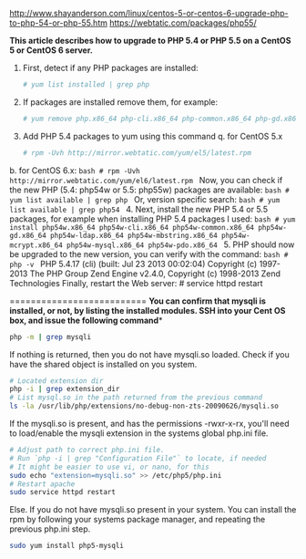 http://www.shayanderson.com/linux/centos-5-or-centos-6-upgrade-php-to-php-54-or-php-55.htm
https://webtatic.com/packages/php55/

**This article describes how to upgrade to PHP 5.4 or PHP 5.5 on a CentOS 5 or CentOS 6 server.**
1. First, detect if any PHP packages are installed:
    ```bash
    # yum list installed | grep php
    ```
2. If packages are installed remove them, for example:
    ```bash
    # yum remove php.x86_64 php-cli.x86_64 php-common.x86_64 php-gd.x86_64 php-ldap.x86_64 php-mbstring.x86_64 php-mcrypt.x86_64 php-mysql.x86_64 php-pdo.x86_64
    ```
3. Add PHP 5.4 packages to yum using this command 
   q. for CentOS 5.x
    ```bash
    # rpm -Uvh http://mirror.webtatic.com/yum/el5/latest.rpm
    ```
  b. for CentOS 6.x:
    ```bash
    # rpm -Uvh http://mirror.webtatic.com/yum/el6/latest.rpm
    ```
    Now, you can check if the new PHP (5.4: php54w or 5.5: php55w) packages are available:
    ```bash
    # yum list available | grep php
    ``` 
    Or, version specific search:
    ```bash
    # yum list available | grep php54
    ```
4. Next, install the new PHP 5.4 or 5.5 packages, for example when installing PHP 5.4 packages I used:
    ```bash
    # yum install php54w.x86_64 php54w-cli.x86_64 php54w-common.x86_64 php54w-gd.x86_64 php54w-ldap.x86_64 php54w-mbstring.x86_64 php54w-mcrypt.x86_64 php54w-mysql.x86_64 php54w-pdo.x86_64
    ```
5. PHP should now be upgraded to the new version, you can verify with the command:
    ```bash
    # php -v
    ```
    PHP 5.4.17 (cli) (built: Jul 23 2013 00:02:04)
    Copyright (c) 1997-2013 The PHP Group
    Zend Engine v2.4.0, Copyright (c) 1998-2013 Zend Technologies
    Finally, restart the Web server: # service httpd restart
    
==========================
**You can confirm that mysqli is installed, or not, by listing the installed modules. SSH into your Cent OS box, and issue the following command***

```bash
php -m | grep mysqli
```

If nothing is returned, then you do not have mysqli.so loaded. Check if you have the shared object is installed on you system.

```bash
# Located extension dir
php -i | grep extension_dir
# List mysql.so in the path returned from the previous command
ls -la /usr/lib/php/extensions/no-debug-non-zts-20090626/mysqli.so
```

If the mysqli.so is present, and has the permissions -rwxr-x-rx, 
you'll need to load/enable the mysqli extension in the systems global php.ini file.

```bash
# Adjust path to correct php.ini file. 
# Run `php -i | grep "Configuration File"` to locate, if needed
# It might be easier to use vi, or nano, for this
sudo echo "extension=mysqli.so" >> /etc/php5/php.ini
# Restart apache
sudo service httpd restart
```

Else. If you do not have mysqli.so present in your system. 
You can install the rpm by following your systems package manager, and repeating the previous php.ini step.

```bash
sudo yum install php5-mysqli
```


